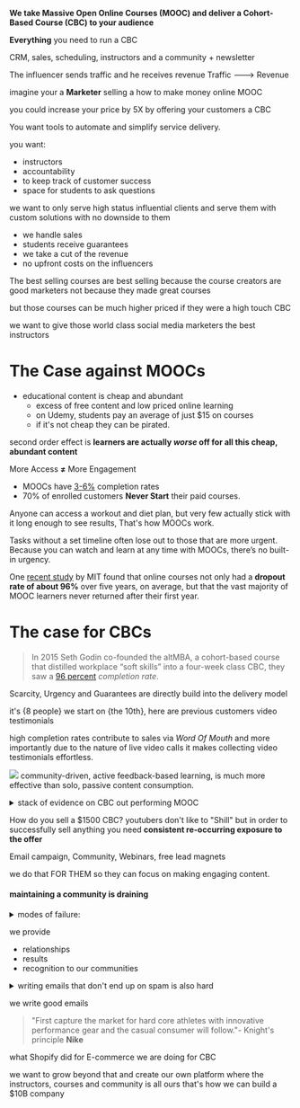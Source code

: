 **We take Massive Open Online Courses (MOOC) and deliver a Cohort-Based Course (CBC) to your audience**

**Everything** you need to run a CBC

CRM, sales, scheduling, instructors and a community + newsletter 

The influencer sends traffic and he receives revenue
Traffic  --->  Revenue

imagine your a **Marketer** selling a how to make money online MOOC

you could increase your price by 5X by offering your customers a CBC

You want tools to automate and simplify service delivery.

you want:
- instructors
- accountability
- to keep track of customer success
- space for students to ask questions


we want to only serve high status influential clients and serve them with custom solutions with no downside to them

- we handle sales
- students receive guarantees
- we take a cut of the revenue
- no upfront costs on the influencers

The best selling courses are best selling because the course creators are good marketers not because they made great courses

but those courses can be much higher priced if they were a high touch CBC

we want to give those world class social media marketers the best instructors




# The Case against MOOCs
- educational content is cheap and abundant
	- excess of free content and low priced online learning
	- on Udemy, students pay an average of just $15 on courses
	- if it's not cheap they can be pirated.

second order effect is **learners are actually _worse_ off for all this cheap, abundant content** 

More Access **≠** More Engagement

- MOOCs have [3-6%](https://www.researchgate.net/publication/330316898_The_MOOC_pivot) completion rates
- 70% of enrolled customers **Never Start** their paid courses.

Anyone can access a workout and diet plan, but very few actually stick with it long enough to see results, That's how MOOCs work.

Tasks without a set timeline often lose out to those that are more urgent. Because you can watch and learn at any time with MOOCs, there’s no built-in urgency.

One [recent study](https://www.researchgate.net/publication/330316898_The_MOOC_pivot) by MIT found that online courses not only had a **dropout rate of about 96%** over five years, on average, but that the vast majority of MOOC learners never returned after their first year.
# The case for CBCs

>In 2015 Seth Godin co-founded the altMBA, a cohort-based course that distilled workplace “soft skills” into a four-week class CBC, they saw a [96 percent](https://medium.com/behavior-design/how-to-design-an-online-course-with-a-96-completion-rate-180678117a85) _completion rate_.

Scarcity, Urgency and Guarantees are directly build into the delivery model

it's {8 people} we start on {the 10th}, here are previous customers video testimonials

high completion rates contribute to sales via _Word Of Mouth_ and more importantly due to the nature of live video calls it makes collecting video testimonials effortless.

![](https://future.com/wp-content/uploads/2021/06/Kao_Cohort-Based_Courses_MOOCs_vs_CBC.jpg)
community-driven, active feedback-based learning, is much more effective than solo, passive content consumption.


<details>
<summary> stack of evidence on CBC out performing MOOC </summary>
1. cyclists perform better when around others, “bodily presence of another contestant participating simultaneously in the race serves to liberate latent energy not ordinarily available.”-Norman Triplett
 (we can see further evidence in the popularity of Peloton’s social-exercise model today.)
	
2. Keith Humphreys, a Stanford professor of psychiatry and behavioral sciences who studied Alcoholics Anonymous, found that the group program was more effective at helping people maintain sobriety than therapy — which he attributed to the social interaction and collective emotional support. Social interaction helps students achieve their learning goals, too.

3. The clinical psychologist and professor of psychology Spencer Kagan [argues](https://www.amazon.ca/Kagan-Cooperative-Learning-Grades-450pp/dp/1879097109) that the single most powerful approach to comprehension and retention is **interactive processing**, which occurs when “students engage in interaction with partners or teammates over the content.” Part of the reason that this approach is so powerful is that classroom discussions and debates produce new ideas and points of view; that back-and-forth holds student attention in a way that no lecture can.

4. Bloom Tech (previously Lambda School) switched from MOOC to cohort even though they don't sell education they only make money once the students gets a job, they make students sign Income share agreements

5. YouTuber Ali Abdaal reportedly made $1.5 million in nine months with his cohort-based course compared to the $140,000 from three MOOCs over four years . 

6. Another example is Tiago Forte, founder of the productivity startup Forte Labs, who made $5 million in five years from his CBC
</details>

How do you sell a $1500 CBC?
youtubers don't like to "Shill" but in order to successfully sell anything you need **consistent re-occurring exposure to the offer**

Email campaign, Community, Webinars, free lead magnets

we do that FOR THEM so they can focus on making engaging content.

#### maintaining a community is draining 
<details>
<summary> modes of failure: </summary>

- The cause of broken communities is the leader gets burned out and stops showing up

- How can you sustain answering everyone all the time?

- Ignore negative feedback

- Ignore conflict

- Stop showing up

- Entrepreneurs get excited easily and get bored easily

- Get overwhelmed by the community

- Feel a heaviness from showing up to thousands of people on a regular basis

- "creating systems", "delegating", "scheduling", "scaling"

- But the truth is people are not excited managing a community

	- "i don't wanna be in my community"
</details>

we provide
- relationships
- results
- recognition
to our communities

<details>
<summary> writing emails that don't end up on spam is also hard </summary>

- tracking links are more likely to be flagged as spam.

- people are scare to bother their list with sending too many emails when in fact daily emails is most effective.

- Images make emails more likely to be flagged as spam or as commercial by the major ESPs. Even an innocent little 5 pixel image of your logo in the bottom of your signature triggers the same flag as an image of a bottle of penis pills that tells the ESPs, ISPs, and spam filters:
 “This email has image content and we need to check it for porn, spam, & viruses.”

- if one client’s email delivery on a particular platform is poor, it can effect everyone else on the platform’s delivery, too.
</details>

we write good emails

> "First capture the market for hard core athletes with innovative performance gear and the casual consumer will follow."- Knight's principle **Nike**

what Shopify did for E-commerce we are doing for CBC

we want to grow beyond that and create our own platform where the instructors, courses and community is all ours that's how we can build a $10B company
